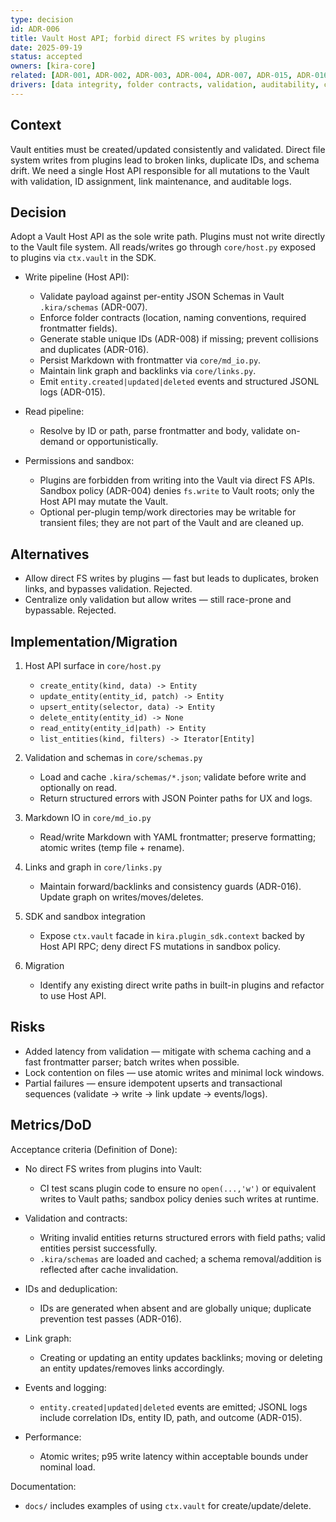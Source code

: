 ```yaml
---
type: decision
id: ADR-006
title: Vault Host API; forbid direct FS writes by plugins
date: 2025-09-19
status: accepted
owners: [kira-core]
related: [ADR-001, ADR-002, ADR-003, ADR-004, ADR-007, ADR-015, ADR-016]
drivers: [data integrity, folder contracts, validation, auditability, consistency]
---
```


## Context

Vault entities must be created/updated consistently and validated. Direct file system writes from plugins lead to broken links, duplicate IDs, and schema drift. We need a single Host API responsible for all mutations to the Vault with validation, ID assignment, link maintenance, and auditable logs.

## Decision

Adopt a Vault Host API as the sole write path. Plugins must not write directly to the Vault file system. All reads/writes go through `core/host.py` exposed to plugins via `ctx.vault` in the SDK.

- Write pipeline (Host API):
  - Validate payload against per-entity JSON Schemas in Vault `.kira/schemas` (ADR-007).
  - Enforce folder contracts (location, naming conventions, required frontmatter fields).
  - Generate stable unique IDs (ADR-008) if missing; prevent collisions and duplicates (ADR-016).
  - Persist Markdown with frontmatter via `core/md_io.py`.
  - Maintain link graph and backlinks via `core/links.py`.
  - Emit `entity.created|updated|deleted` events and structured JSONL logs (ADR-015).

- Read pipeline:
  - Resolve by ID or path, parse frontmatter and body, validate on-demand or opportunistically.

- Permissions and sandbox:
  - Plugins are forbidden from writing into the Vault via direct FS APIs. Sandbox policy (ADR-004) denies `fs.write` to Vault roots; only the Host API may mutate the Vault.
  - Optional per-plugin temp/work directories may be writable for transient files; they are not part of the Vault and are cleaned up.

## Alternatives

- Allow direct FS writes by plugins — fast but leads to duplicates, broken links, and bypasses validation. Rejected.
- Centralize only validation but allow writes — still race-prone and bypassable. Rejected.

## Implementation/Migration

1) Host API surface in `core/host.py`
   - `create_entity(kind, data) -> Entity`
   - `update_entity(entity_id, patch) -> Entity`
   - `upsert_entity(selector, data) -> Entity`
   - `delete_entity(entity_id) -> None`
   - `read_entity(entity_id|path) -> Entity`
   - `list_entities(kind, filters) -> Iterator[Entity]`

2) Validation and schemas in `core/schemas.py`
   - Load and cache `.kira/schemas/*.json`; validate before write and optionally on read.
   - Return structured errors with JSON Pointer paths for UX and logs.

3) Markdown IO in `core/md_io.py`
   - Read/write Markdown with YAML frontmatter; preserve formatting; atomic writes (temp file + rename).

4) Links and graph in `core/links.py`
   - Maintain forward/backlinks and consistency guards (ADR-016). Update graph on writes/moves/deletes.

5) SDK and sandbox integration
   - Expose `ctx.vault` facade in `kira.plugin_sdk.context` backed by Host API RPC; deny direct FS mutations in sandbox policy.

6) Migration
   - Identify any existing direct write paths in built-in plugins and refactor to use Host API.

## Risks

- Added latency from validation — mitigate with schema caching and a fast frontmatter parser; batch writes when possible.
- Lock contention on files — use atomic writes and minimal lock windows.
- Partial failures — ensure idempotent upserts and transactional sequences (validate → write → link update → events/logs).

## Metrics/DoD

Acceptance criteria (Definition of Done):

- No direct FS writes from plugins into Vault:
  - CI test scans plugin code to ensure no `open(...,'w')` or equivalent writes to Vault paths; sandbox policy denies such writes at runtime.

- Validation and contracts:
  - Writing invalid entities returns structured errors with field paths; valid entities persist successfully.
  - `.kira/schemas` are loaded and cached; a schema removal/addition is reflected after cache invalidation.

- IDs and deduplication:
  - IDs are generated when absent and are globally unique; duplicate prevention test passes (ADR-016).

- Link graph:
  - Creating or updating an entity updates backlinks; moving or deleting an entity updates/removes links accordingly.

- Events and logging:
  - `entity.created|updated|deleted` events are emitted; JSONL logs include correlation IDs, entity ID, path, and outcome (ADR-015).

- Performance:
  - Atomic writes; p95 write latency within acceptable bounds under nominal load.

Documentation:
  - `docs/` includes examples of using `ctx.vault` for create/update/delete.
